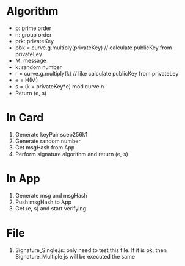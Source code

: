 # Algorithm

- p: prime order
- n: group order
- prk: privateKey
- pbk = curve.g.multiply(privateKey) // calculate publicKey from privateLey
- M: message
- k: random number
- r = curve.g.multiply(k) // like calculate publicKey from privateLey
- e = H(M)
- s = (k + privateKey\*e) mod curve.n
- Return (e, s)

# In Card

1. Generate keyPair scep256k1
2. Generate random number
3. Get msgHash from App
4. Perform signature algorithm and return (e, s)

# In App

1. Generate msg and msgHash
2. Push msgHash to App
3. Get (e, s) and start verifying

# File
1. Signature_Single.js: only need to test this file. If it is ok, then Signature_Multiple.js will be executed the same
